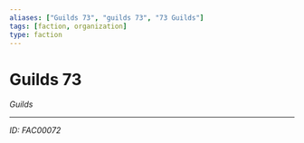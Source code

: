 ```yaml
---
aliases: ["Guilds 73", "guilds 73", "73 Guilds"]
tags: [faction, organization]
type: faction
---
```


# Guilds 73

*Guilds*

---
*ID: FAC00072*